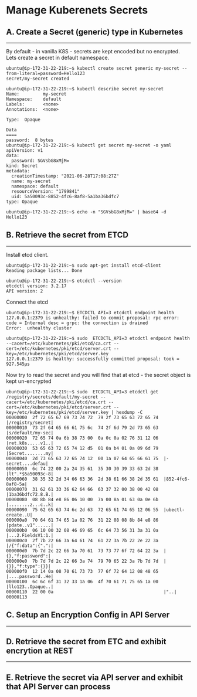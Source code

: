 # Manage Kuberenets Secrets

## A. Create a Secret (generic) type in Kubernetes 
---
By default - in vanilla K8S - secrets are kept encoded but no encrypted. Lets create a secret in default namespace. 

```
ubuntu@ip-172-31-22-219:~$ kubectl create secret generic my-secret --from-literal=password=Hello123
secret/my-secret created

ubuntu@ip-172-31-22-219:~$ kubectl describe secret my-secret
Name:         my-secret
Namespace:    default
Labels:       <none>
Annotations:  <none>

Type:  Opaque

Data
====
password:  8 bytes
ubuntu@ip-172-31-22-219:~$ kubectl get secret my-secret -o yaml
apiVersion: v1
data:
  password: SGVsbG8xMjM=
kind: Secret
metadata:
  creationTimestamp: "2021-06-28T17:08:27Z"
  name: my-secret
  namespace: default
  resourceVersion: "1799841"
  uid: 5a50093c-8852-4fc6-8af8-5a1ba36bdfc7
type: Opaque

ubuntu@ip-172-31-22-219:~$ echo -n "SGVsbG8xMjM=" | base64 -d
Hello123

```

## B. Retrieve the secret from ETCD
---
Install etcd client.

```
ubuntu@ip-172-31-22-219:~$ sudo apt-get install etcd-client
Reading package lists... Done

ubuntu@ip-172-31-22-219:~$ etcdctl --version
etcdctl version: 3.2.17
API version: 2

```

Connect the etcd

```
ubuntu@ip-172-31-22-219:~$ ETCDCTL_API=3 etcdctl endpoint health
127.0.0.1:2379 is unhealthy: failed to commit proposal: rpc error: code = Internal desc = grpc: the connection is drained
Error:  unhealthy cluster

ubuntu@ip-172-31-22-219:~$ sudo  ETCDCTL_API=3 etcdctl endpoint health --cacert=/etc/kubernetes/pki/etcd/ca.crt --cert=/etc/kubernetes/pki/etcd/server.crt --key=/etc/kubernetes/pki/etcd/server.key
127.0.0.1:2379 is healthy: successfully committed proposal: took = 927.545µs

```
Now try to read the secret and you will find that at etcd - the secret object is kept un-encrypted

```
ubuntu@ip-172-31-22-219:~$ sudo  ETCDCTL_API=3 etcdctl get /registry/secrets/default/my-secret --cacert=/etc/kubernetes/pki/etcd/ca.crt --cert=/etc/kubernetes/pki/etcd/server.crt --key=/etc/kubernetes/pki/etcd/server.key | hexdump -C
00000000  2f 72 65 67 69 73 74 72  79 2f 73 65 63 72 65 74  |/registry/secret|
00000010  73 2f 64 65 66 61 75 6c  74 2f 6d 79 2d 73 65 63  |s/default/my-sec|
00000020  72 65 74 0a 6b 38 73 00  0a 0c 0a 02 76 31 12 06  |ret.k8s.....v1..|
00000030  53 65 63 72 65 74 12 d5  01 0a b4 01 0a 09 6d 79  |Secret........my|
00000040  2d 73 65 63 72 65 74 12  00 1a 07 64 65 66 61 75  |-secret....defau|
00000050  6c 74 22 00 2a 24 35 61  35 30 30 39 33 63 2d 38  |lt".*$5a50093c-8|
00000060  38 35 32 2d 34 66 63 36  2d 38 61 66 38 2d 35 61  |852-4fc6-8af8-5a|
00000070  31 62 61 33 36 62 64 66  63 37 32 00 38 00 42 08  |1ba36bdfc72.8.B.|
00000080  08 8b 84 e8 86 06 10 00  7a 00 8a 01 63 0a 0e 6b  |........z...c..k|
00000090  75 62 65 63 74 6c 2d 63  72 65 61 74 65 12 06 55  |ubectl-create..U|
000000a0  70 64 61 74 65 1a 02 76  31 22 08 08 8b 84 e8 86  |pdate..v1"......|
000000b0  06 10 00 32 08 46 69 65  6c 64 73 56 31 3a 31 0a  |...2.FieldsV1:1.|
000000c0  2f 7b 22 66 3a 64 61 74  61 22 3a 7b 22 2e 22 3a  |/{"f:data":{".":|
000000d0  7b 7d 2c 22 66 3a 70 61  73 73 77 6f 72 64 22 3a  |{},"f:password":|
000000e0  7b 7d 7d 2c 22 66 3a 74  79 70 65 22 3a 7b 7d 7d  |{}},"f:type":{}}|
000000f0  12 14 0a 08 70 61 73 73  77 6f 72 64 12 08 48 65  |....password..He|
00000100  6c 6c 6f 31 32 33 1a 06  4f 70 61 71 75 65 1a 00  |llo123..Opaque..|
00000110  22 00 0a                                          |"..|
00000113

```


## C. Setup an Encryption Config in API Server 
---

## D. Retrieve the secret from ETC and exhibit encrytion at REST 
---

## E. Retrieve the secret via API server and exhibit that API Server can process
